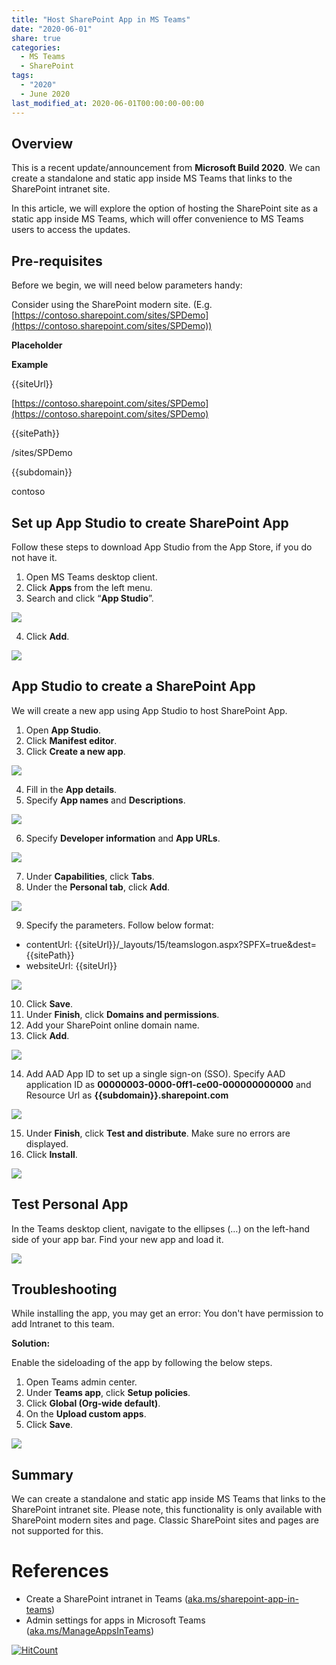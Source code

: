 ```yaml
---
title: "Host SharePoint App in MS Teams"
date: "2020-06-01"
share: true
categories:
  - MS Teams
  - SharePoint
tags:
  - "2020"
  - June 2020
last_modified_at: 2020-06-01T00:00:00-00:00
---
```


## Overview

This is a recent update/announcement from **Microsoft Build 2020**. We can create a standalone and static app inside MS Teams that links to the SharePoint intranet site.

In this article, we will explore the option of hosting the SharePoint site as a static app inside MS Teams, which will offer convenience to MS Teams users to access the updates.

## Pre-requisites

Before we begin, we will need below parameters handy:

Consider using the SharePoint modern site. (E.g. [https://contoso.sharepoint.com/sites/SPDemo](https://contoso.sharepoint.com/sites/SPDemo))

**Placeholder**

**Example**

{{siteUrl}}

[https://contoso.sharepoint.com/sites/SPDemo](https://contoso.sharepoint.com/sites/SPDemo)

{{sitePath}}

/sites/SPDemo

{{subdomain}}

contoso

## Set up App Studio to create SharePoint App

Follow these steps to download App Studio from the App Store, if you do not have it.

1. Open MS Teams desktop client.
2. Click **Apps** from the left menu.
3. Search and click “**App Studio**”.

![](/media/2020-06-01-host-sharepoint-app-in-ms-teams/01.png)

4. Click **Add**.

![](/media/2020-06-01-host-sharepoint-app-in-ms-teams/02.png)

## App Studio to create a SharePoint App

We will create a new app using App Studio to host SharePoint App.

1. Open **App Studio**.
2. Click **Manifest editor**.
3. Click **Create a new app**.

![](/media/2020-06-01-host-sharepoint-app-in-ms-teams/03.png)

4. Fill in the **App details**.
5. Specify **App names** and **Descriptions**.

![](/media/2020-06-01-host-sharepoint-app-in-ms-teams/04.png)

6. Specify **Developer information** and **App URLs**.

![](/media/2020-06-01-host-sharepoint-app-in-ms-teams/05.png)

7. Under **Capabilities**, click **Tabs**.
8. Under the **Personal tab**, click **Add**.

![](/media/2020-06-01-host-sharepoint-app-in-ms-teams/06.png)

9. Specify the parameters. Follow below format:

- contentUrl: {{siteUrl}}/\_layouts/15/teamslogon.aspx?SPFX=true&dest={{sitePath}}
- websiteUrl: {{siteUrl}}

![](/media/2020-06-01-host-sharepoint-app-in-ms-teams/07.png)

10. Click **Save**.
11. Under **Finish**, click **Domains and permissions**.
12. Add your SharePoint online domain name.
13. Click **Add**.

![](/media/2020-06-01-host-sharepoint-app-in-ms-teams/08.png)

14. Add AAD App ID to set up a single sign-on (SSO). Specify AAD application ID as **00000003-0000-0ff1-ce00-000000000000** and Resource Url as **{{subdomain}}.sharepoint.com**

![](/media/2020-06-01-host-sharepoint-app-in-ms-teams/09.png)

15. Under **Finish**, click **Test and distribute**. Make sure no errors are displayed.
16. Click **Install**.

![](/media/2020-06-01-host-sharepoint-app-in-ms-teams/10.png)

## Test Personal App

In the Teams desktop client, navigate to the ellipses (…) on the left-hand side of your app bar. Find your new app and load it.

![](/media/2020-06-01-host-sharepoint-app-in-ms-teams/11.png)

## Troubleshooting

While installing the app, you may get an error: You don't have permission to add Intranet to this team.

**Solution:**

Enable the sideloading of the app by following the below steps.

1. Open Teams admin center.
2. Under **Teams app**, click **Setup policies**.
3. Click **Global (Org-wide default)**.
4. On the **Upload custom apps**.
5. Click **Save**.

![](/media/2020-06-01-host-sharepoint-app-in-ms-teams/12.png)

## Summary

We can create a standalone and static app inside MS Teams that links to the SharePoint intranet site. Please note, this functionality is only available with SharePoint modern sites and page. Classic SharePoint sites and pages are not supported for this.

# References

- Create a SharePoint intranet in Teams ([aka.ms/sharepoint-app-in-teams](http://aka.ms/sharepoint-app-in-teams))
- Admin settings for apps in Microsoft Teams ([aka.ms/ManageAppsInTeams](http://aka.ms/ManageAppsInTeams))

[![HitCount](http://hits.dwyl.com/nanddeepn/nanddeepngithubio/posts/2020-06-01-host-sharepoint-app-in-ms-teams/.svg)](http://hits.dwyl.com/nanddeepn/nanddeepngithubio/posts/2020-06-01-host-sharepoint-app-in-ms-teams/)
